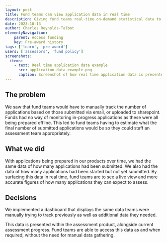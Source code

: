 ```yaml
---
layout: post
title: Fund teams can view application data in real time
description: Giving fund teams real-time on-demand statistical data to help them plan resource allocation and reduce support requests.
date: 2023-10-13
author: Charles Reynolds-Talbot
eleventyNavigation:
    parent: Access funding
    key: Pre-award history
tags: ['learn', 'pre-award'] 
users: ['assessors', 'fund policy']
screenshots:
  items:
    - text: Real time application data example
      src: application-data-example.png
      caption: Screenshot of how real time application data is presented to fund policy and assessment teams
---
```


## The problem
We saw that fund teams would have to manually track the number of applications based on those submitted via email, or uploaded to sharepoint. Funds had no way of monitoring in-progress applications as these were all being prepared offline. This led to fund teams having to estimate what the final number of submitted applications would be so they could staff an assessment team appropriately.

## What we did
With applications being prepared in our products over time, we had the same data of how many applications had been submitted. We also had the data of how many applications had been started but not yet submitted. By surfacing this data in real time, fund teams are to see a live view and more accurate figures of how many applications they can expect to assess.

## Decisions
We implemented a dashboard that displays the same data teams were manually trying to track previously as well as additional data they needed.

This data is presented within the assessment product, alongside current assessment progress. Fund teams are able to access this data as and when required, without the need for manual data gathering. 